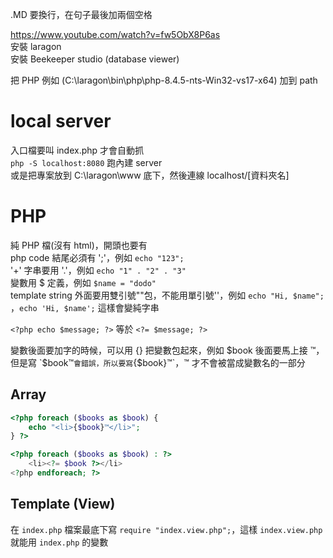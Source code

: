 .MD 要換行，在句子最後加兩個空格

https://www.youtube.com/watch?v=fw5ObX8P6as  
安裝 laragon  
安裝 Beekeeper studio (database viewer)

把 PHP 例如 (C:\laragon\bin\php\php-8.4.5-nts-Win32-vs17-x64) 加到 path

# local server
入口檔要叫 index.php 才會自動抓  
`php -S localhost:8080` 跑內建 server  
或是把專案放到 C:\laragon\www 底下，然後連線 localhost/[資料夾名]


# PHP
純 PHP 檔(沒有 html)，開頭也要有 <?php，但可以不用寫 ?>  
php code 結尾必須有 ';'，例如 `echo "123";`  
'+' 字串要用 '.'，例如 `echo "1" . "2" . "3"`  
變數用 $ 定義，例如 `$name = "dodo"`  
template string 外面要用雙引號""包，不能用單引號''，例如 `echo "Hi, $name";` ，`echo 'Hi, $name';` 這樣會變純字串    
     
`<?php echo $message; ?>` 等於 `<?= $message; ?>`

變數後面要加字的時候，可以用 {} 把變數包起來，例如 $book 後面要馬上接 ™，但是寫 `$book™` 會錯誤，所以要寫 `{$book}™`，™ 才不會被當成變數名的一部分

## Array
```php
<?php foreach ($books as $book) {
    echo "<li>{$book}™</li>";
} ?>

<?php foreach ($books as $book) : ?>
    <li><?= $book ?></li>
<?php endforeach; ?>
```

## Template (View)
在 `index.php` 檔案最底下寫 `require "index.view.php";`，這樣 `index.view.php` 就能用 `index.php` 的變數  
